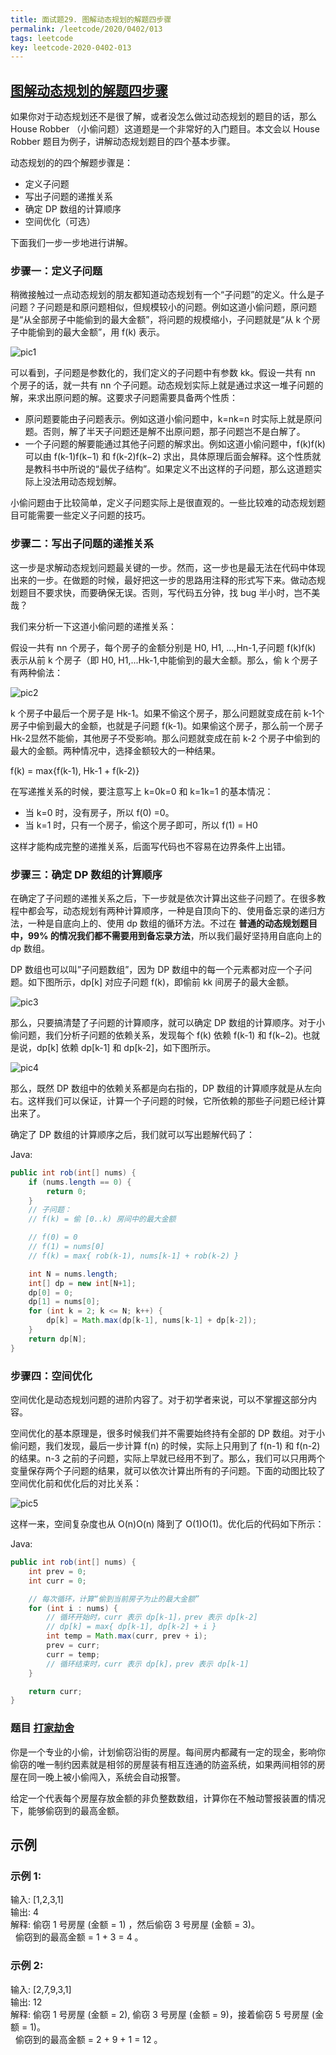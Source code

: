 ```yaml
---
title: 面试题29. 图解动态规划的解题四步骤
permalink: /leetcode/2020/0402/013
tags: leetcode
key: leetcode-2020-0402-013
---
```



## [图解动态规划的解题四步骤](https://leetcode-cn.com/problems/house-robber/solution/dong-tai-gui-hua-jie-ti-si-bu-zou-xiang-jie-cjavap/)


如果你对于动态规划还不是很了解，或者没怎么做过动态规划的题目的话，那么 House Robber （小偷问题）这道题是一个非常好的入门题目。本文会以 House Robber 题目为例子，讲解动态规划题目的四个基本步骤。

动态规划的的四个解题步骤是：

- 定义子问题
- 写出子问题的递推关系
- 确定 DP 数组的计算顺序
- 空间优化（可选）  

下面我们一步一步地进行讲解。

### 步骤一：定义子问题
稍微接触过一点动态规划的朋友都知道动态规划有一个“子问题”的定义。什么是子问题？子问题是和原问题相似，但规模较小的问题。例如这道小偷问题，原问题是“从全部房子中能偷到的最大金额”，将问题的规模缩小，子问题就是“从 k 个房子中能偷到的最大金额”，用 f(k) 表示。

![pic1](/assets/images/leetcode/0402/91c71fba111b52580bd0f99bd77f386ae26055b6ffb015c3df9dc26204e8465a.jpg)

可以看到，子问题是参数化的，我们定义的子问题中有参数 kk。假设一共有 nn 个房子的话，就一共有 nn 个子问题。动态规划实际上就是通过求这一堆子问题的解，来求出原问题的解。这要求子问题需要具备两个性质：

- 原问题要能由子问题表示。例如这道小偷问题中，k=nk=n 时实际上就是原问题。否则，解了半天子问题还是解不出原问题，那子问题岂不是白解了。
- 一个子问题的解要能通过其他子问题的解求出。例如这道小偷问题中，f(k)f(k) 可以由 f(k-1)f(k−1) 和 f(k-2)f(k−2) 求出，具体原理后面会解释。这个性质就是教科书中所说的“最优子结构”。如果定义不出这样的子问题，那么这道题实际上没法用动态规划解。

小偷问题由于比较简单，定义子问题实际上是很直观的。一些比较难的动态规划题目可能需要一些定义子问题的技巧。

### 步骤二：写出子问题的递推关系
这一步是求解动态规划问题最关键的一步。然而，这一步也是最无法在代码中体现出来的一步。在做题的时候，最好把这一步的思路用注释的形式写下来。做动态规划题目不要求快，而要确保无误。否则，写代码五分钟，找 bug 半小时，岂不美哉？

我们来分析一下这道小偷问题的递推关系：

假设一共有 nn 个房子，每个房子的金额分别是 H0, H1, ...,Hn-1,子问题 f(k)f(k) 表示从前 k 个房子（即 H0, H1,...Hk-1,中能偷到的最大金额。那么，偷 k 个房子有两种偷法：

![pic2](/assets/images/leetcode/0402/ccceac397062b8ac6d369506f5481be5e473d4f9b35751da7861a681bbecc3e8.jpg)

k 个房子中最后一个房子是 Hk-1。如果不偷这个房子，那么问题就变成在前 k-1个房子中偷到最大的金额，也就是子问题 f(k-1)。如果偷这个房子，那么前一个房子 Hk-2显然不能偷，其他房子不受影响。那么问题就变成在前 k-2 个房子中偷到的最大的金额。两种情况中，选择金额较大的一种结果。

f(k) = max{f(k-1), Hk-1 + f(k-2)}

在写递推关系的时候，要注意写上 k=0k=0 和 k=1k=1 的基本情况：

- 当 k=0 时，没有房子，所以 f(0) =0。
- 当 k=1 时，只有一个房子，偷这个房子即可，所以 f(1) = H0

这样才能构成完整的递推关系，后面写代码也不容易在边界条件上出错。

### 步骤三：确定 DP 数组的计算顺序
在确定了子问题的递推关系之后，下一步就是依次计算出这些子问题了。在很多教程中都会写，动态规划有两种计算顺序，一种是自顶向下的、使用备忘录的递归方法，一种是自底向上的、使用 dp 数组的循环方法。不过在 **普通的动态规划题目中，99% 的情况我们都不需要用到备忘录方法**，所以我们最好坚持用自底向上的 dp 数组。

DP 数组也可以叫”子问题数组”，因为 DP 数组中的每一个元素都对应一个子问题。如下图所示，dp[k] 对应子问题 f(k)，即偷前 kk 间房子的最大金额。

![pic3](/assets/images/leetcode/0402/a0d29f1322a7938733fd62f3b2de8b04f678591e40cdf4062810e8d9608e4b5e.jpg)

那么，只要搞清楚了子问题的计算顺序，就可以确定 DP 数组的计算顺序。对于小偷问题，我们分析子问题的依赖关系，发现每个 f(k) 依赖 f(k-1) 和 f(k−2)。也就是说，dp[k] 依赖 dp[k-1] 和 dp[k-2]，如下图所示。

![pic4](/assets/images/leetcode/0402/daa19672855195ae1496f6a3f112dbe9fe0e16e9541238002acaac44f22be613.jpg)

那么，既然 DP 数组中的依赖关系都是向右指的，DP 数组的计算顺序就是从左向右。这样我们可以保证，计算一个子问题的时候，它所依赖的那些子问题已经计算出来了。

确定了 DP 数组的计算顺序之后，我们就可以写出题解代码了：

Java:
```java
public int rob(int[] nums) {
    if (nums.length == 0) {
        return 0;
    }
    // 子问题：
    // f(k) = 偷 [0..k) 房间中的最大金额

    // f(0) = 0
    // f(1) = nums[0]
    // f(k) = max{ rob(k-1), nums[k-1] + rob(k-2) }

    int N = nums.length;
    int[] dp = new int[N+1];
    dp[0] = 0;
    dp[1] = nums[0];
    for (int k = 2; k <= N; k++) {
        dp[k] = Math.max(dp[k-1], nums[k-1] + dp[k-2]);
    }
    return dp[N];
}
```

### 步骤四：空间优化
空间优化是动态规划问题的进阶内容了。对于初学者来说，可以不掌握这部分内容。

空间优化的基本原理是，很多时候我们并不需要始终持有全部的 DP 数组。对于小偷问题，我们发现，最后一步计算 f(n) 的时候，实际上只用到了 f(n-1) 和 f(n-2) 的结果。n-3 之前的子问题，实际上早就已经用不到了。那么，我们可以只用两个变量保存两个子问题的结果，就可以依次计算出所有的子问题。下面的动图比较了空间优化前和优化后的对比关系：

![pic5](/assets/images/leetcode/0402/3dcbb1028ed9cdac95fdc8c8348ccc6f2e4c50b3fd8222e5690257d6b495090a.gif)

这样一来，空间复杂度也从 O(n)O(n) 降到了 O(1)O(1)。优化后的代码如下所示：

Java:
```java
public int rob(int[] nums) {
    int prev = 0;
    int curr = 0;

    // 每次循环，计算“偷到当前房子为止的最大金额”
    for (int i : nums) {
        // 循环开始时，curr 表示 dp[k-1]，prev 表示 dp[k-2]
        // dp[k] = max{ dp[k-1], dp[k-2] + i }
        int temp = Math.max(curr, prev + i);
        prev = curr;
        curr = temp;
        // 循环结束时，curr 表示 dp[k]，prev 表示 dp[k-1]
    }

    return curr;
}
```

### 题目 [打家劫舍](https://leetcode-cn.com/problems/house-robber/)
你是一个专业的小偷，计划偷窃沿街的房屋。每间房内都藏有一定的现金，影响你偷窃的唯一制约因素就是相邻的房屋装有相互连通的防盗系统，如果两间相邻的房屋在同一晚上被小偷闯入，系统会自动报警。

给定一个代表每个房屋存放金额的非负整数数组，计算你在不触动警报装置的情况下，能够偷窃到的最高金额。

## 示例
### 示例 1:

输入: [1,2,3,1]   
输出: 4   
解释: 偷窃 1 号房屋 (金额 = 1) ，然后偷窃 3 号房屋 (金额 = 3)。   
     偷窃到的最高金额 = 1 + 3 = 4 。   
### 示例 2:

输入: [2,7,9,3,1]   
输出: 12    
解释: 偷窃 1 号房屋 (金额 = 2), 偷窃 3 号房屋 (金额 = 9)，接着偷窃 5 号房屋 (金额 = 1)。   
     偷窃到的最高金额 = 2 + 9 + 1 = 12 。    
